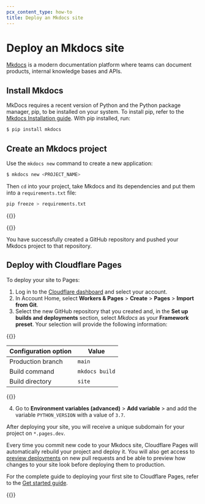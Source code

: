```yaml
---
pcx_content_type: how-to
title: Deploy an Mkdocs site
---
```


# Deploy an Mkdocs site

[Mkdocs](https://www.mkdocs.org/) is a modern documentation platform where teams can document products, internal knowledge bases and APIs.

## Install Mkdocs

MkDocs requires a recent version of Python and the Python package manager, pip, to be installed on your system. To install pip, refer to the [Mkdocs Installation guide](https://www.mkdocs.org/user-guide/installation/). With pip installed, run:

```sh
$ pip install mkdocs
```

## Create an Mkdocs project

Use the `mkdocs new` command to create a new application:

```sh
$ mkdocs new <PROJECT_NAME>
```

Then `cd` into your project, take Mkdocs and its dependencies and put them into a `requirements.txt` file:

```sh
pip freeze > requirements.txt
```

{{<render file="_tutorials-before-you-start.md">}}

{{<render file="_create-github-repository.md">}}

You have successfully created a GitHub repository and pushed your Mkdocs project to that repository.

## Deploy with Cloudflare Pages

To deploy your site to Pages:

1. Log in to the [Cloudflare dashboard](https://dash.cloudflare.com/) and select your account.
2. In Account Home, select **Workers & Pages** > **Create** > **Pages** > **Import from Git**.
3. Select the new GitHub repository that you created and, in the **Set up builds and deployments** section, select *Mkdocs* as your **Framework preset**. Your selection will provide the following information:

{{<table-wrap>}}

| Configuration option | Value                       |
| -------------------- | --------------------------- |
| Production branch    | `main`                      |
| Build command        | `mkdocs build`               |
| Build directory      | `site`                      |

{{</table-wrap>}}

4. Go to **Environment variables (advanced)** > **Add variable** > and add the variable `PYTHON_VERSION` with a value of `3.7`.

After deploying your site, you will receive a unique subdomain for your project on `*.pages.dev`.

Every time you commit new code to your Mkdocs site, Cloudflare Pages will automatically rebuild your project and deploy it. You will also get access to [preview deployments](/pages/platform/preview-deployments/) on new pull requests and be able to preview how changes to your site look before deploying them to production.

For the complete guide to deploying your first site to Cloudflare Pages, refer to the [Get started guide](/pages/get-started/).

{{<render file="_learn-more.md" withParameters="Mkdocs">}}
